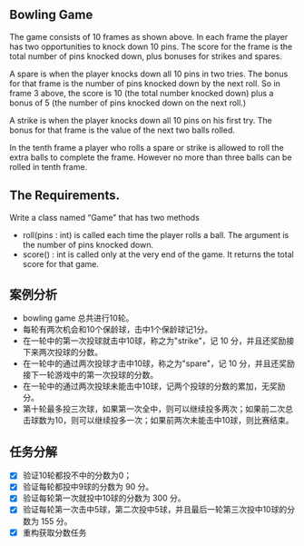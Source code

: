 ## Bowling Game
The game consists of 10 frames as shown above.  In each frame the player has
two opportunities to knock down 10 pins.  The score for the frame is the total
number of pins knocked down, plus bonuses for strikes and spares.

A spare is when the player knocks down all 10 pins in two tries.  The bonus for
that frame is the number of pins knocked down by the next roll.  So in frame 3
above, the score is 10 (the total number knocked down) plus a bonus of 5 (the
number of pins knocked down on the next roll.)

A strike is when the player knocks down all 10 pins on his first try.  The bonus
for that frame is the value of the next two balls rolled.

In the tenth frame a player who rolls a spare or strike is allowed to roll the extra
balls to complete the frame.  However no more than three balls can be rolled in
tenth frame.

## The Requirements.
Write a class named “Game” that has two methods
- roll(pins : int) is called each time the player rolls a ball.  The argument is the number of pins knocked down.
- score() : int is called only at the very end of the game.  It returns the total score for that game.

## 案例分析
- bowling game 总共进行10轮。
- 每轮有两次机会和10个保龄球，击中1个保龄球记1分。
- 在一轮中的第一次投球就击中10球，称之为"strike"，记 10 分，并且还奖励接下来两次投球的分数。
- 在一轮中的通过两次投球才击中10球，称之为"spare"，记 10 分，并且还奖励接下一轮游戏中的第一次投球的分数。
- 在一轮中的通过两次投球未能击中10球，记两个投球的分数的累加，无奖励分。
- 第十轮最多投三次球，如果第一次全中，则可以继续投多两次；如果前二次总击球数为10，则可以继续投多一次；如果前两次未能击中10球，则比赛结束。

## 任务分解
- [x] 验证10轮都投不中的分数为0；
- [x] 验证每轮都投中9球的分数为 90 分。
- [x] 验证每轮第一次就投中10球的分数为 300 分。
- [x] 验证每轮第一次击中5球，第二次投中5球，并且最后一轮第三次投中10球的分数为 155 分。
- [x] 重构获取分数任务